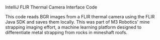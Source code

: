 IntelliJ FLIR Thermal Camera Interface Code

This code reads BGR images from a FLIR thermal camera using the FLIR Java SDK and saves them locally. This was part of M3 Robotics' mine strapping imaging effort, a machine learning platform designed to differentiate metal strapping from rocks in mineshaft roofs.
